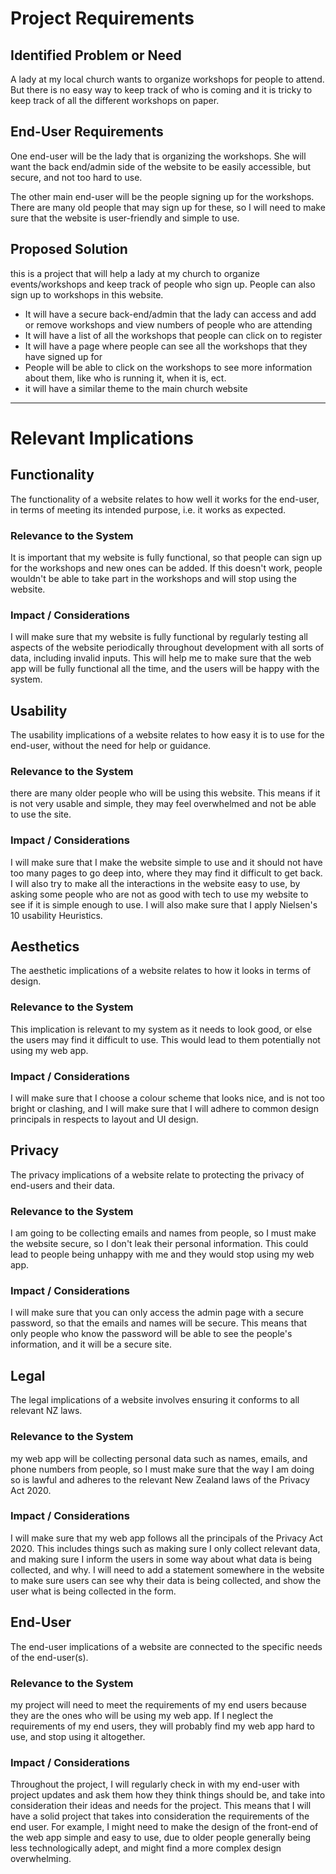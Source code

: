 # Project Requirements

## Identified Problem or Need

A lady at my local church wants to organize workshops for people to attend. 
But there is no easy way to keep track of who is coming and it is tricky to keep track of all the different workshops on paper.


## End-User Requirements

One end-user will be the lady that is organizing the workshops. 
She will want the back end/admin side of the website to be easily accessible, but secure, and not too hard to use.

The other main end-user will be the people signing up for the workshops. 
There are many old people that may sign up for these, so I will need to make sure that the website is user-friendly and simple to use.


## Proposed Solution

this is a project that will help a lady at my church to organize events/workshops 
and keep track of people who sign up. People can also sign up to workshops in this website.

- It will have a secure back-end/admin that the lady can access and add or remove workshops and view numbers of people who are attending
- It will have a list of all the workshops that people can click on to register
- It will have a page where people can see all the workshops that they have signed up for
- People will be able to click on the workshops to see more information about them, like who is running it, when it is, ect.
- it will have a similar theme to the main church website


---

# Relevant Implications

## Functionality

The functionality of a website relates to how well it works for the end-user, in terms of meeting its intended purpose, i.e. it works as expected.

### Relevance to the System

 It is important that my website is fully functional, so that people can sign up for the workshops and new ones can be added. If this doesn't work, people wouldn't be able to take part in the workshops and will stop using the website. 

### Impact / Considerations

 I will make sure that my website is fully functional by regularly testing all aspects of the website periodically throughout development with all sorts of data, including invalid inputs. This will help me to make sure that the web app will be fully functional all the time, and the users will be happy with the system.  



## Usability

The usability implications of a website relates to how easy it is to use for the end-user, without the need for help or guidance.

### Relevance to the System

 there are many older people who will be using this website. This means if it is not very usable and simple, they may feel overwhelmed and not be able to use the site.

### Impact / Considerations

I will make sure that I make the website simple to use and it should not have too many pages to go deep into, where they may find it difficult to get back. I will also try to make all the interactions in the website easy to use, by asking some people who are not as good with tech to use my website to see if it is simple enough to use. I will also make sure that I apply Nielsen's 10 usability Heuristics.



## Aesthetics

The aesthetic implications of a website relates to how it looks in terms of design.

### Relevance to the System

This implication is relevant to my system as it needs to look good, or else the users may find it difficult to use. This would lead to them potentially not using my web app.

### Impact / Considerations

I will make sure that I choose a colour scheme that looks nice, and is not too bright or clashing, and I will make sure that I will adhere to common design principals in respects to layout and UI design.



## Privacy 

The privacy implications of a website relate to protecting the privacy of end-users and their data.

### Relevance to the System

I am going to be collecting emails and names from people, so I must make the website secure, so I don't leak their personal information. This could lead to people being unhappy with me and they would stop using my web app. 

### Impact / Considerations

I will make sure that you can only access the admin page with a secure password, so that the emails and names will be secure. This means that only people who know the password will be able to see the people's information, and it will be a secure site.


## Legal

The legal implications of a website involves ensuring it conforms to all relevant NZ laws.

### Relevance to the System

my web app will be collecting personal data such as names, emails, and phone numbers from people, so I must make sure that the way I am doing so is lawful and adheres to the relevant New Zealand laws of the Privacy Act 2020.

### Impact / Considerations

 I will make sure that my web app follows all the principals of the Privacy Act 2020. This includes things such as making sure I only collect relevant data, and making sure I inform the users in some way about what data is being collected, and why. I will need to add a statement somewhere in the website to make sure users can see why their data is being collected, and show the user what is being collected in the form.


## End-User

The end-user implications of a website are connected to the specific needs of the end-user(s).

### Relevance to the System

my project will need to meet the requirements of my end users because they are the ones who will be using my web app. If I neglect the requirements of my end users, they will probably find my web app hard to use, and stop using it altogether. 

### Impact / Considerations

Throughout the project, I will regularly check in with my end-user with project updates and ask them how they think things should be, and take into consideration their ideas and needs for the project. This means that I will have a solid project that takes into consideration the requirements of the end user. For example, I might need to make the design of the front-end of the web app simple and easy to use, due to older people generally being less technologically adept, and might find a more complex design overwhelming.


